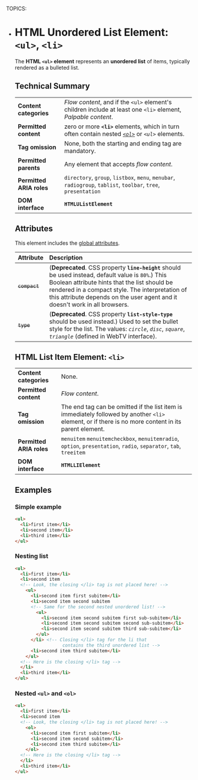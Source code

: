 TOPICS: <ul>
        <li>

# HTML Unordered List Element: `<ul>`, `<li>`

The **HTML `<ul>` element** represents an **unordered list** of items, typically rendered as a
bulleted list.

## Technical Summary

|  |  |
| :-- | :-- |
| **Content categories** | *Flow content*, and if the `<ul>` element's children include at least one `<li>` element, *Palpable content*.
| **Permitted content** | zero or more **`<li>`** elements, which in turn often contain nested *[`<ol>`](/en/webfrontend/<ol>)* or *`<ul>`* elements.
| **Tag omission** | None, both the starting and ending tag are mandatory.
| **Permitted parents** | Any element that accepts *flow content*.
| **Permitted ARIA roles** | `directory`, `group`, `listbox`, `menu`, `menubar`, `radiogroup`, `tablist`, `toolbar`, `tree`, `presentation` |
| **DOM interface** | **`HTMLUListElement`** |

## Attributes

This element includes the [global attributes](/en/webfrontend/HTML_Global_Attributes).

| Attribute | Description |
| :-- | :-- |
| ~~`compact`~~ | (**Deprecated**. CSS property **`line-height`** should be used instead, default value is `80%`.) This Boolean attribute hints that the list should be rendered in a compact style. The interpretation of this attribute depends on the user agent and it doesn't work in all browsers.
| ~~`type`~~ | (**Deprecated**. CSS property **`list-style-type`** should be used instead.) Used to set the bullet style for the list. The values: *`circle`*, *`disc`*, *`square`*, *`triangle`* (defined in WebTV interface). |

## HTML List Item Element: `<li>`

|  |  |
| :-- | :-- |
| **Content categories** | None. |
| **Permitted content** | *Flow content*. |
| **Tag omission** | The end tag can be omitted if the list item is immediately followed by another `<li>` element, or if there is no more content in its parent element. |
| **Permitted ARIA roles** | `menuitem` `menuitemcheckbox`, `menuitemradio`, `option`, `presentation`, `radio`, `separator`, `tab`, `treeitem` |
| **DOM interface** | **`HTMLLIElement`** |

## Examples

### Simple example

```html
<ul>
  <li>first item</li>
  <li>second item</li>
  <li>third item</li>
</ul>
```

### Nesting list

```html
<ul>
  <li>first item</li>
  <li>second item
  <!-- Look, the closing </li> tag is not placed here! -->
    <ul>
      <li>second item first subitem</li>
      <li>second item second subitem
      <!-- Same for the second nested unordered list! -->
        <ul>
          <li>second item second subitem first sub-subitem</li>
          <li>second item second subitem second sub-subitem</li>
          <li>second item second subitem third sub-subitem</li>
        </ul>
      </li> <!-- Closing </li> tag for the li that
                  contains the third unordered list -->
      <li>second item third subitem</li>
    </ul>
  <!-- Here is the closing </li> tag -->
  </li>
  <li>third item</li>
</ul>
```

### Nested `<ul>` and `<ol>`

```html
<ul>
  <li>first item</li>
  <li>second item
  <!-- Look, the closing </li> tag is not placed here! -->
    <ol>
      <li>second item first subitem</li>
      <li>second item second subitem</li>
      <li>second item third subitem</li>
    </ol>
  <!-- Here is the closing </li> tag -->
  </li>
  <li>third item</li>
</ul>
```
